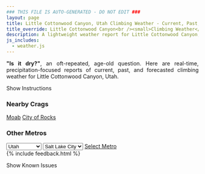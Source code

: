 ```yaml
---
### THIS FILE IS AUTO-GENERATED - DO NOT EDIT ###
layout: page
title: Little Cottonwood Canyon, Utah Climbing Weather - Current, Past, and Forecasted Report
title_override: Little Cottonwood Canyon<br /><small>Climbing Weather</small>
description: A lightweight weather report for Little Cottonwood Canyon, Utah. Optimized for slow internet connections.
js_includes:
  - weather.js
---
```


<section class="measure center lh-copy f5-ns f6 ph2 mv4" style="text-align: justify;">
<strong>"Is it dry?"</strong>, an oft-repeated, age-old question. Here are real-time,
precipitation-focused reports of current, past, and forecasted climbing weather for Little Cottonwood Canyon, Utah.
</section>

<p id="settings-toggle" class="mw5 b center tc hover-light-red black-70 pointer">Show Instructions</p>
<section id="settings" class="overflow-hidden" style="display:none;">
    <div class="mv2 ph2 center">
        <div class="fn f6 tc pv2">
            <p class="measure lh-copy center"><strong>Show/hide hourly forecasts</strong> by clicking the desired day.</p>
            <hr class="mw5 p0 mv2 o-60 b0 bt b--light-red light-red bg-light-red">
            <p class="measure lh-copy center"><strong>Current and Past conditions</strong> are measured by the nearest weather station. <strong>Forecast conditions</strong> are calculated and polled separately.</p>
            <hr class="mw5 p0 mv2 o-60 b0 bt b--light-red light-red bg-light-red">
            <p class="measure lh-copy center"><strong>Having issues?</strong> Try <a id="clear-cache" class="no-underline relative fancy-link light-red hover-light-red" href="#">clearing the local cache</a>.</p>
            <hr class="mw5 p0 mv2 o-60 b0 bt b--light-red light-red bg-light-red">
            <p class="measure lh-copy center">Weather data sourced from <a class="no-underline fancy-link relative light-red" target="_blank" href="https://www.weather.gov/documentation/services-web-api">weather.gov</a>.</p>
        </div>
    </div>
</section>
<section id="weather" data-crag="little-cottonwood-canyon-utah" class="mv4-ns mv3 ph2 center"></section>
<section id="nearby" class="tc lh-copy">
  <h3>Nearby Crags</h3>
<a class="nowrap no-underline fancy-link relative light-red mh3" href="/crags/moab-utah-weather.html">Moab</a>
<a class="nowrap no-underline fancy-link relative light-red mh3" href="/crags/city-of-rocks-idaho-weather.html">City of Rocks</a>
</section>
<section id="nearby" class="tc lh-copy">
  <h3>Other Metros</h3>
  <select class="ma1 bg-near-white pa2" id="stateSel">
    <option value="Texas">Texas</option>
    <option value="Washington">Washington</option>
    <option value="Colorado">Colorado</option>
    <option value="Tennessee">Tennessee</option>
    <option value="Utah" selected>Utah</option>
    <option value="California">California</option>
  </select>
  <select class="ma1 bg-near-white pa2" id="citySel">
    <option value="Salt Lake City" selected>Salt Lake City</option>
  </select>
  <a id="selectMetro" class="f6 link dim ph3 pv2 ma1 dib white bg-light-red" href="/crags/salt-lake-city-utah-weather.html">Select Metro</a>
  <script>
    var states = [];
    states["Texas"] = "Austin"
    states["Washington"] = "Seattle"
    states["Colorado"] = "Denver"
    states["Tennessee"] = "Nashville"
    states["Utah"] = "Salt Lake City"
    states["California"] = "San Francisco|Los Angeles"
  </script>
</section>
{% include feedback.html %}
<p id="issues-toggle" class="mw5 b center tc hover-light-red black-70 pointer">Show Known Issues</p>
<section id="issues" class="overflow-hidden tc f6">
</section>

<script>
  var weekly_SLC_102_165 = {"updated":"2022-04-12T08:17:42+00:00","units":"us","forecastGenerator":"BaselineForecastGenerator","generatedAt":"2022-04-12T08:39:46+00:00","updateTime":"2022-04-12T08:17:42+00:00","validTimes":"2022-04-12T02:00:00+00:00/P7DT2H","elevation":{"unitCode":"wmoUnit:m","value":1872.0816},"periods":[{"number":1,"name":"Overnight","startTime":"2022-04-12T02:00:00-06:00","endTime":"2022-04-12T06:00:00-06:00","isDaytime":false,"temperature":21,"temperatureUnit":"F","temperatureTrend":"rising","windSpeed":"17 mph","windDirection":"WNW","icon":"https://api.weather.gov/icons/land/night/snow,70?size=medium","shortForecast":"Light Snow Likely","detailedForecast":"Snow likely before 3am, then snow showers likely. Cloudy. Low around 21, with temperatures rising to around 23 overnight. West northwest wind around 17 mph. Chance of precipitation is 70%. New snow accumulation of 1 to 2 inches possible."},{"number":2,"name":"Tuesday","startTime":"2022-04-12T06:00:00-06:00","endTime":"2022-04-12T18:00:00-06:00","isDaytime":true,"temperature":32,"temperatureUnit":"F","temperatureTrend":"falling","windSpeed":"14 to 21 mph","windDirection":"W","icon":"https://api.weather.gov/icons/land/day/snow,70?size=medium","shortForecast":"Snow Showers Likely","detailedForecast":"Snow showers likely before 3pm, then snow showers likely and a slight chance of thunderstorms. Mostly cloudy. High near 32, with temperatures falling to around 30 in the afternoon. West wind 14 to 21 mph. Chance of precipitation is 70%. New snow accumulation of 1 to 3 inches possible."},{"number":3,"name":"Tuesday Night","startTime":"2022-04-12T18:00:00-06:00","endTime":"2022-04-13T06:00:00-06:00","isDaytime":false,"temperature":20,"temperatureUnit":"F","temperatureTrend":null,"windSpeed":"8 to 20 mph","windDirection":"W","icon":"https://api.weather.gov/icons/land/night/snow,50/snow,40?size=medium","shortForecast":"Chance Snow Showers","detailedForecast":"A chance of snow showers and a slight chance of thunderstorms. Mostly cloudy, with a low around 20. West wind 8 to 20 mph. Chance of precipitation is 50%. New snow accumulation of 1 to 2 inches possible."},{"number":4,"name":"Wednesday","startTime":"2022-04-13T06:00:00-06:00","endTime":"2022-04-13T18:00:00-06:00","isDaytime":true,"temperature":34,"temperatureUnit":"F","temperatureTrend":null,"windSpeed":"7 to 10 mph","windDirection":"WSW","icon":"https://api.weather.gov/icons/land/day/snow,50/snow,70?size=medium","shortForecast":"Snow Showers Likely","detailedForecast":"Snow showers likely. Mostly cloudy, with a high near 34. West southwest wind 7 to 10 mph. Chance of precipitation is 70%. New snow accumulation of less than half an inch possible."},{"number":5,"name":"Wednesday Night","startTime":"2022-04-13T18:00:00-06:00","endTime":"2022-04-14T06:00:00-06:00","isDaytime":false,"temperature":22,"temperatureUnit":"F","temperatureTrend":null,"windSpeed":"10 mph","windDirection":"SW","icon":"https://api.weather.gov/icons/land/night/snow,20/bkn?size=medium","shortForecast":"Slight Chance Snow Showers then Mostly Cloudy","detailedForecast":"A slight chance of snow showers before midnight. Mostly cloudy, with a low around 22. Southwest wind around 10 mph. Chance of precipitation is 20%."},{"number":6,"name":"Thursday","startTime":"2022-04-14T06:00:00-06:00","endTime":"2022-04-14T18:00:00-06:00","isDaytime":true,"temperature":45,"temperatureUnit":"F","temperatureTrend":null,"windSpeed":"13 mph","windDirection":"S","icon":"https://api.weather.gov/icons/land/day/snow,20/snow,30?size=medium","shortForecast":"Chance Snow Showers","detailedForecast":"A chance of snow showers. Mostly cloudy, with a high near 45. Chance of precipitation is 30%. Little or no snow accumulation expected."},{"number":7,"name":"Thursday Night","startTime":"2022-04-14T18:00:00-06:00","endTime":"2022-04-15T06:00:00-06:00","isDaytime":false,"temperature":33,"temperatureUnit":"F","temperatureTrend":null,"windSpeed":"10 mph","windDirection":"S","icon":"https://api.weather.gov/icons/land/night/snow,30?size=medium","shortForecast":"Chance Snow Showers","detailedForecast":"A chance of snow showers. Mostly cloudy, with a low around 33. Chance of precipitation is 30%. Little or no snow accumulation expected."},{"number":8,"name":"Friday","startTime":"2022-04-15T06:00:00-06:00","endTime":"2022-04-15T18:00:00-06:00","isDaytime":true,"temperature":51,"temperatureUnit":"F","temperatureTrend":null,"windSpeed":"10 mph","windDirection":"SW","icon":"https://api.weather.gov/icons/land/day/snow/bkn?size=medium","shortForecast":"Slight Chance Snow Showers then Partly Sunny","detailedForecast":"A slight chance of snow showers before noon. Partly sunny, with a high near 51."},{"number":9,"name":"Friday Night","startTime":"2022-04-15T18:00:00-06:00","endTime":"2022-04-16T06:00:00-06:00","isDaytime":false,"temperature":37,"temperatureUnit":"F","temperatureTrend":null,"windSpeed":"10 mph","windDirection":"E","icon":"https://api.weather.gov/icons/land/night/bkn?size=medium","shortForecast":"Mostly Cloudy","detailedForecast":"Mostly cloudy, with a low around 37."},{"number":10,"name":"Saturday","startTime":"2022-04-16T06:00:00-06:00","endTime":"2022-04-16T18:00:00-06:00","isDaytime":true,"temperature":58,"temperatureUnit":"F","temperatureTrend":null,"windSpeed":"10 to 15 mph","windDirection":"S","icon":"https://api.weather.gov/icons/land/day/snow?size=medium","shortForecast":"Chance Rain And Snow Showers","detailedForecast":"A chance of rain and snow showers. Partly sunny, with a high near 58."},{"number":11,"name":"Saturday Night","startTime":"2022-04-16T18:00:00-06:00","endTime":"2022-04-17T06:00:00-06:00","isDaytime":false,"temperature":35,"temperatureUnit":"F","temperatureTrend":null,"windSpeed":"16 mph","windDirection":"W","icon":"https://api.weather.gov/icons/land/night/rain_showers/snow?size=medium","shortForecast":"Chance Rain Showers then Chance Snow Showers","detailedForecast":"A chance of rain showers before 3am, then a chance of snow showers. Mostly cloudy, with a low around 35."},{"number":12,"name":"Sunday","startTime":"2022-04-17T06:00:00-06:00","endTime":"2022-04-17T18:00:00-06:00","isDaytime":true,"temperature":51,"temperatureUnit":"F","temperatureTrend":null,"windSpeed":"13 mph","windDirection":"NW","icon":"https://api.weather.gov/icons/land/day/snow/rain_showers?size=medium","shortForecast":"Slight Chance Snow Showers then Slight Chance Rain Showers","detailedForecast":"A slight chance of snow showers before noon, then a slight chance of rain showers. Mostly sunny, with a high near 51."},{"number":13,"name":"Sunday Night","startTime":"2022-04-17T18:00:00-06:00","endTime":"2022-04-18T06:00:00-06:00","isDaytime":false,"temperature":33,"temperatureUnit":"F","temperatureTrend":null,"windSpeed":"9 to 13 mph","windDirection":"N","icon":"https://api.weather.gov/icons/land/night/sct?size=medium","shortForecast":"Partly Cloudy","detailedForecast":"Partly cloudy, with a low around 33."},{"number":14,"name":"Monday","startTime":"2022-04-18T06:00:00-06:00","endTime":"2022-04-18T18:00:00-06:00","isDaytime":true,"temperature":57,"temperatureUnit":"F","temperatureTrend":null,"windSpeed":"9 mph","windDirection":"SSW","icon":"https://api.weather.gov/icons/land/day/few?size=medium","shortForecast":"Sunny","detailedForecast":"Sunny, with a high near 57."}]}
  var hourly_SLC_102_165 = {"@context":["https://geojson.org/geojson-ld/geojson-context.jsonld",{"@version":"1.1","wx":"https://api.weather.gov/ontology#","geo":"http://www.opengis.net/ont/geosparql#","unit":"http://codes.wmo.int/common/unit/","@vocab":"https://api.weather.gov/ontology#"}],"type":"Feature","geometry":{"type":"Polygon","coordinates":[[[-111.7980097,40.5728371],[-111.79443739999999,40.5510443],[-111.765784,40.5537528],[-111.7693503,40.575545899999995],[-111.7980097,40.5728371]]]},"properties":{"updated":"2022-04-12T08:17:42+00:00","units":"us","forecastGenerator":"HourlyForecastGenerator","generatedAt":"2022-04-12T08:39:47+00:00","updateTime":"2022-04-12T08:17:42+00:00","validTimes":"2022-04-12T02:00:00+00:00/P7DT2H","elevation":{"unitCode":"wmoUnit:m","value":1872.0816},"periods":[{"number":1,"name":"","startTime":"2022-04-12T02:00:00-06:00","endTime":"2022-04-12T03:00:00-06:00","isDaytime":false,"temperature":26,"temperatureUnit":"F","temperatureTrend":null,"windSpeed":"17 mph","windDirection":"WNW","icon":"https://api.weather.gov/icons/land/night/snow,70?size=small","shortForecast":"Light Snow Likely","detailedForecast":""},{"number":2,"name":"","startTime":"2022-04-12T03:00:00-06:00","endTime":"2022-04-12T04:00:00-06:00","isDaytime":false,"temperature":24,"temperatureUnit":"F","temperatureTrend":null,"windSpeed":"15 mph","windDirection":"WNW","icon":"https://api.weather.gov/icons/land/night/snow,70?size=small","shortForecast":"Snow Showers Likely","detailedForecast":""},{"number":3,"name":"","startTime":"2022-04-12T04:00:00-06:00","endTime":"2022-04-12T05:00:00-06:00","isDaytime":false,"temperature":24,"temperatureUnit":"F","temperatureTrend":null,"windSpeed":"15 mph","windDirection":"WNW","icon":"https://api.weather.gov/icons/land/night/snow,70?size=small","shortForecast":"Snow Showers Likely","detailedForecast":""},{"number":4,"name":"","startTime":"2022-04-12T05:00:00-06:00","endTime":"2022-04-12T06:00:00-06:00","isDaytime":false,"temperature":23,"temperatureUnit":"F","temperatureTrend":null,"windSpeed":"15 mph","windDirection":"WNW","icon":"https://api.weather.gov/icons/land/night/snow,70?size=small","shortForecast":"Snow Showers Likely","detailedForecast":""},{"number":5,"name":"","startTime":"2022-04-12T06:00:00-06:00","endTime":"2022-04-12T07:00:00-06:00","isDaytime":true,"temperature":23,"temperatureUnit":"F","temperatureTrend":null,"windSpeed":"14 mph","windDirection":"WSW","icon":"https://api.weather.gov/icons/land/day/snow,70?size=small","shortForecast":"Snow Showers Likely","detailedForecast":""},{"number":6,"name":"","startTime":"2022-04-12T07:00:00-06:00","endTime":"2022-04-12T08:00:00-06:00","isDaytime":true,"temperature":22,"temperatureUnit":"F","temperatureTrend":null,"windSpeed":"14 mph","windDirection":"WSW","icon":"https://api.weather.gov/icons/land/day/snow,70?size=small","shortForecast":"Snow Showers Likely","detailedForecast":""},{"number":7,"name":"","startTime":"2022-04-12T08:00:00-06:00","endTime":"2022-04-12T09:00:00-06:00","isDaytime":true,"temperature":23,"temperatureUnit":"F","temperatureTrend":null,"windSpeed":"14 mph","windDirection":"WSW","icon":"https://api.weather.gov/icons/land/day/snow,70?size=small","shortForecast":"Snow Showers Likely","detailedForecast":""},{"number":8,"name":"","startTime":"2022-04-12T09:00:00-06:00","endTime":"2022-04-12T10:00:00-06:00","isDaytime":true,"temperature":23,"temperatureUnit":"F","temperatureTrend":null,"windSpeed":"18 mph","windDirection":"W","icon":"https://api.weather.gov/icons/land/day/snow?size=small","shortForecast":"Snow Showers Likely","detailedForecast":""},{"number":9,"name":"","startTime":"2022-04-12T10:00:00-06:00","endTime":"2022-04-12T11:00:00-06:00","isDaytime":true,"temperature":23,"temperatureUnit":"F","temperatureTrend":null,"windSpeed":"18 mph","windDirection":"W","icon":"https://api.weather.gov/icons/land/day/snow?size=small","shortForecast":"Snow Showers Likely","detailedForecast":""},{"number":10,"name":"","startTime":"2022-04-12T11:00:00-06:00","endTime":"2022-04-12T12:00:00-06:00","isDaytime":true,"temperature":25,"temperatureUnit":"F","temperatureTrend":null,"windSpeed":"18 mph","windDirection":"W","icon":"https://api.weather.gov/icons/land/day/snow?size=small","shortForecast":"Snow Showers Likely","detailedForecast":""},{"number":11,"name":"","startTime":"2022-04-12T12:00:00-06:00","endTime":"2022-04-12T13:00:00-06:00","isDaytime":true,"temperature":27,"temperatureUnit":"F","temperatureTrend":null,"windSpeed":"18 mph","windDirection":"W","icon":"https://api.weather.gov/icons/land/day/snow?size=small","shortForecast":"Snow Showers Likely","detailedForecast":""},{"number":12,"name":"","startTime":"2022-04-12T13:00:00-06:00","endTime":"2022-04-12T14:00:00-06:00","isDaytime":true,"temperature":27,"temperatureUnit":"F","temperatureTrend":null,"windSpeed":"18 mph","windDirection":"W","icon":"https://api.weather.gov/icons/land/day/snow?size=small","shortForecast":"Snow Showers Likely","detailedForecast":""},{"number":13,"name":"","startTime":"2022-04-12T14:00:00-06:00","endTime":"2022-04-12T15:00:00-06:00","isDaytime":true,"temperature":28,"temperatureUnit":"F","temperatureTrend":null,"windSpeed":"18 mph","windDirection":"W","icon":"https://api.weather.gov/icons/land/day/snow?size=small","shortForecast":"Snow Showers Likely","detailedForecast":""},{"number":14,"name":"","startTime":"2022-04-12T15:00:00-06:00","endTime":"2022-04-12T16:00:00-06:00","isDaytime":true,"temperature":29,"temperatureUnit":"F","temperatureTrend":null,"windSpeed":"21 mph","windDirection":"WNW","icon":"https://api.weather.gov/icons/land/day/snow?size=small","shortForecast":"Snow Showers Likely","detailedForecast":""},{"number":15,"name":"","startTime":"2022-04-12T16:00:00-06:00","endTime":"2022-04-12T17:00:00-06:00","isDaytime":true,"temperature":29,"temperatureUnit":"F","temperatureTrend":null,"windSpeed":"21 mph","windDirection":"WNW","icon":"https://api.weather.gov/icons/land/day/snow?size=small","shortForecast":"Snow Showers Likely","detailedForecast":""},{"number":16,"name":"","startTime":"2022-04-12T17:00:00-06:00","endTime":"2022-04-12T18:00:00-06:00","isDaytime":true,"temperature":30,"temperatureUnit":"F","temperatureTrend":null,"windSpeed":"21 mph","windDirection":"WNW","icon":"https://api.weather.gov/icons/land/day/snow?size=small","shortForecast":"Snow Showers Likely","detailedForecast":""},{"number":17,"name":"","startTime":"2022-04-12T18:00:00-06:00","endTime":"2022-04-12T19:00:00-06:00","isDaytime":false,"temperature":29,"temperatureUnit":"F","temperatureTrend":null,"windSpeed":"20 mph","windDirection":"W","icon":"https://api.weather.gov/icons/land/night/snow?size=small","shortForecast":"Chance Snow Showers","detailedForecast":""},{"number":18,"name":"","startTime":"2022-04-12T19:00:00-06:00","endTime":"2022-04-12T20:00:00-06:00","isDaytime":false,"temperature":28,"temperatureUnit":"F","temperatureTrend":null,"windSpeed":"20 mph","windDirection":"W","icon":"https://api.weather.gov/icons/land/night/snow?size=small","shortForecast":"Chance Snow Showers","detailedForecast":""},{"number":19,"name":"","startTime":"2022-04-12T20:00:00-06:00","endTime":"2022-04-12T21:00:00-06:00","isDaytime":false,"temperature":26,"temperatureUnit":"F","temperatureTrend":null,"windSpeed":"20 mph","windDirection":"W","icon":"https://api.weather.gov/icons/land/night/snow?size=small","shortForecast":"Chance Snow Showers","detailedForecast":""},{"number":20,"name":"","startTime":"2022-04-12T21:00:00-06:00","endTime":"2022-04-12T22:00:00-06:00","isDaytime":false,"temperature":26,"temperatureUnit":"F","temperatureTrend":null,"windSpeed":"14 mph","windDirection":"WNW","icon":"https://api.weather.gov/icons/land/night/snow?size=small","shortForecast":"Chance Snow Showers","detailedForecast":""},{"number":21,"name":"","startTime":"2022-04-12T22:00:00-06:00","endTime":"2022-04-12T23:00:00-06:00","isDaytime":false,"temperature":24,"temperatureUnit":"F","temperatureTrend":null,"windSpeed":"14 mph","windDirection":"WNW","icon":"https://api.weather.gov/icons/land/night/snow?size=small","shortForecast":"Chance Snow Showers","detailedForecast":""},{"number":22,"name":"","startTime":"2022-04-12T23:00:00-06:00","endTime":"2022-04-13T00:00:00-06:00","isDaytime":false,"temperature":23,"temperatureUnit":"F","temperatureTrend":null,"windSpeed":"14 mph","windDirection":"WNW","icon":"https://api.weather.gov/icons/land/night/snow?size=small","shortForecast":"Chance Snow Showers","detailedForecast":""},{"number":23,"name":"","startTime":"2022-04-13T00:00:00-06:00","endTime":"2022-04-13T01:00:00-06:00","isDaytime":false,"temperature":25,"temperatureUnit":"F","temperatureTrend":null,"windSpeed":"13 mph","windDirection":"W","icon":"https://api.weather.gov/icons/land/night/snow?size=small","shortForecast":"Chance Snow Showers","detailedForecast":""},{"number":24,"name":"","startTime":"2022-04-13T01:00:00-06:00","endTime":"2022-04-13T02:00:00-06:00","isDaytime":false,"temperature":24,"temperatureUnit":"F","temperatureTrend":null,"windSpeed":"13 mph","windDirection":"W","icon":"https://api.weather.gov/icons/land/night/snow?size=small","shortForecast":"Chance Snow Showers","detailedForecast":""},{"number":25,"name":"","startTime":"2022-04-13T02:00:00-06:00","endTime":"2022-04-13T03:00:00-06:00","isDaytime":false,"temperature":23,"temperatureUnit":"F","temperatureTrend":null,"windSpeed":"13 mph","windDirection":"W","icon":"https://api.weather.gov/icons/land/night/snow?size=small","shortForecast":"Chance Snow Showers","detailedForecast":""},{"number":26,"name":"","startTime":"2022-04-13T03:00:00-06:00","endTime":"2022-04-13T04:00:00-06:00","isDaytime":false,"temperature":22,"temperatureUnit":"F","temperatureTrend":null,"windSpeed":"8 mph","windDirection":"SW","icon":"https://api.weather.gov/icons/land/night/snow?size=small","shortForecast":"Chance Snow Showers","detailedForecast":""},{"number":27,"name":"","startTime":"2022-04-13T04:00:00-06:00","endTime":"2022-04-13T05:00:00-06:00","isDaytime":false,"temperature":21,"temperatureUnit":"F","temperatureTrend":null,"windSpeed":"8 mph","windDirection":"SW","icon":"https://api.weather.gov/icons/land/night/snow?size=small","shortForecast":"Chance Snow Showers","detailedForecast":""},{"number":28,"name":"","startTime":"2022-04-13T05:00:00-06:00","endTime":"2022-04-13T06:00:00-06:00","isDaytime":false,"temperature":21,"temperatureUnit":"F","temperatureTrend":null,"windSpeed":"8 mph","windDirection":"SW","icon":"https://api.weather.gov/icons/land/night/snow?size=small","shortForecast":"Chance Snow Showers","detailedForecast":""},{"number":29,"name":"","startTime":"2022-04-13T06:00:00-06:00","endTime":"2022-04-13T07:00:00-06:00","isDaytime":true,"temperature":21,"temperatureUnit":"F","temperatureTrend":null,"windSpeed":"8 mph","windDirection":"SSW","icon":"https://api.weather.gov/icons/land/day/snow?size=small","shortForecast":"Chance Snow Showers","detailedForecast":""},{"number":30,"name":"","startTime":"2022-04-13T07:00:00-06:00","endTime":"2022-04-13T08:00:00-06:00","isDaytime":true,"temperature":22,"temperatureUnit":"F","temperatureTrend":null,"windSpeed":"8 mph","windDirection":"SSW","icon":"https://api.weather.gov/icons/land/day/snow?size=small","shortForecast":"Chance Snow Showers","detailedForecast":""},{"number":31,"name":"","startTime":"2022-04-13T08:00:00-06:00","endTime":"2022-04-13T09:00:00-06:00","isDaytime":true,"temperature":23,"temperatureUnit":"F","temperatureTrend":null,"windSpeed":"8 mph","windDirection":"SSW","icon":"https://api.weather.gov/icons/land/day/snow?size=small","shortForecast":"Chance Snow Showers","detailedForecast":""},{"number":32,"name":"","startTime":"2022-04-13T09:00:00-06:00","endTime":"2022-04-13T10:00:00-06:00","isDaytime":true,"temperature":24,"temperatureUnit":"F","temperatureTrend":null,"windSpeed":"7 mph","windDirection":"SW","icon":"https://api.weather.gov/icons/land/day/snow?size=small","shortForecast":"Chance Snow Showers","detailedForecast":""},{"number":33,"name":"","startTime":"2022-04-13T10:00:00-06:00","endTime":"2022-04-13T11:00:00-06:00","isDaytime":true,"temperature":26,"temperatureUnit":"F","temperatureTrend":null,"windSpeed":"7 mph","windDirection":"SW","icon":"https://api.weather.gov/icons/land/day/snow?size=small","shortForecast":"Chance Snow Showers","detailedForecast":""},{"number":34,"name":"","startTime":"2022-04-13T11:00:00-06:00","endTime":"2022-04-13T12:00:00-06:00","isDaytime":true,"temperature":27,"temperatureUnit":"F","temperatureTrend":null,"windSpeed":"7 mph","windDirection":"SW","icon":"https://api.weather.gov/icons/land/day/snow?size=small","shortForecast":"Chance Snow Showers","detailedForecast":""},{"number":35,"name":"","startTime":"2022-04-13T12:00:00-06:00","endTime":"2022-04-13T13:00:00-06:00","isDaytime":true,"temperature":29,"temperatureUnit":"F","temperatureTrend":null,"windSpeed":"10 mph","windDirection":"W","icon":"https://api.weather.gov/icons/land/day/snow?size=small","shortForecast":"Snow Showers Likely","detailedForecast":""},{"number":36,"name":"","startTime":"2022-04-13T13:00:00-06:00","endTime":"2022-04-13T14:00:00-06:00","isDaytime":true,"temperature":31,"temperatureUnit":"F","temperatureTrend":null,"windSpeed":"10 mph","windDirection":"W","icon":"https://api.weather.gov/icons/land/day/snow?size=small","shortForecast":"Snow Showers Likely","detailedForecast":""},{"number":37,"name":"","startTime":"2022-04-13T14:00:00-06:00","endTime":"2022-04-13T15:00:00-06:00","isDaytime":true,"temperature":32,"temperatureUnit":"F","temperatureTrend":null,"windSpeed":"10 mph","windDirection":"W","icon":"https://api.weather.gov/icons/land/day/snow?size=small","shortForecast":"Snow Showers Likely","detailedForecast":""},{"number":38,"name":"","startTime":"2022-04-13T15:00:00-06:00","endTime":"2022-04-13T16:00:00-06:00","isDaytime":true,"temperature":33,"temperatureUnit":"F","temperatureTrend":null,"windSpeed":"10 mph","windDirection":"W","icon":"https://api.weather.gov/icons/land/day/snow?size=small","shortForecast":"Snow Showers Likely","detailedForecast":""},{"number":39,"name":"","startTime":"2022-04-13T16:00:00-06:00","endTime":"2022-04-13T17:00:00-06:00","isDaytime":true,"temperature":34,"temperatureUnit":"F","temperatureTrend":null,"windSpeed":"10 mph","windDirection":"W","icon":"https://api.weather.gov/icons/land/day/snow?size=small","shortForecast":"Snow Showers Likely","detailedForecast":""},{"number":40,"name":"","startTime":"2022-04-13T17:00:00-06:00","endTime":"2022-04-13T18:00:00-06:00","isDaytime":true,"temperature":34,"temperatureUnit":"F","temperatureTrend":null,"windSpeed":"10 mph","windDirection":"W","icon":"https://api.weather.gov/icons/land/day/snow?size=small","shortForecast":"Snow Showers Likely","detailedForecast":""},{"number":41,"name":"","startTime":"2022-04-13T18:00:00-06:00","endTime":"2022-04-13T19:00:00-06:00","isDaytime":false,"temperature":33,"temperatureUnit":"F","temperatureTrend":null,"windSpeed":"10 mph","windDirection":"W","icon":"https://api.weather.gov/icons/land/night/snow?size=small","shortForecast":"Slight Chance Snow Showers","detailedForecast":""},{"number":42,"name":"","startTime":"2022-04-13T19:00:00-06:00","endTime":"2022-04-13T20:00:00-06:00","isDaytime":false,"temperature":31,"temperatureUnit":"F","temperatureTrend":null,"windSpeed":"10 mph","windDirection":"W","icon":"https://api.weather.gov/icons/land/night/snow?size=small","shortForecast":"Slight Chance Snow Showers","detailedForecast":""},{"number":43,"name":"","startTime":"2022-04-13T20:00:00-06:00","endTime":"2022-04-13T21:00:00-06:00","isDaytime":false,"temperature":29,"temperatureUnit":"F","temperatureTrend":null,"windSpeed":"10 mph","windDirection":"W","icon":"https://api.weather.gov/icons/land/night/snow?size=small","shortForecast":"Slight Chance Snow Showers","detailedForecast":""},{"number":44,"name":"","startTime":"2022-04-13T21:00:00-06:00","endTime":"2022-04-13T22:00:00-06:00","isDaytime":false,"temperature":28,"temperatureUnit":"F","temperatureTrend":null,"windSpeed":"8 mph","windDirection":"WSW","icon":"https://api.weather.gov/icons/land/night/snow?size=small","shortForecast":"Slight Chance Snow Showers","detailedForecast":""},{"number":45,"name":"","startTime":"2022-04-13T22:00:00-06:00","endTime":"2022-04-13T23:00:00-06:00","isDaytime":false,"temperature":27,"temperatureUnit":"F","temperatureTrend":null,"windSpeed":"8 mph","windDirection":"WSW","icon":"https://api.weather.gov/icons/land/night/snow?size=small","shortForecast":"Slight Chance Snow Showers","detailedForecast":""},{"number":46,"name":"","startTime":"2022-04-13T23:00:00-06:00","endTime":"2022-04-14T00:00:00-06:00","isDaytime":false,"temperature":27,"temperatureUnit":"F","temperatureTrend":null,"windSpeed":"8 mph","windDirection":"WSW","icon":"https://api.weather.gov/icons/land/night/snow?size=small","shortForecast":"Slight Chance Snow Showers","detailedForecast":""},{"number":47,"name":"","startTime":"2022-04-14T00:00:00-06:00","endTime":"2022-04-14T01:00:00-06:00","isDaytime":false,"temperature":26,"temperatureUnit":"F","temperatureTrend":null,"windSpeed":"10 mph","windDirection":"S","icon":"https://api.weather.gov/icons/land/night/sct?size=small","shortForecast":"Partly Cloudy","detailedForecast":""},{"number":48,"name":"","startTime":"2022-04-14T01:00:00-06:00","endTime":"2022-04-14T02:00:00-06:00","isDaytime":false,"temperature":26,"temperatureUnit":"F","temperatureTrend":null,"windSpeed":"10 mph","windDirection":"S","icon":"https://api.weather.gov/icons/land/night/sct?size=small","shortForecast":"Partly Cloudy","detailedForecast":""},{"number":49,"name":"","startTime":"2022-04-14T02:00:00-06:00","endTime":"2022-04-14T03:00:00-06:00","isDaytime":false,"temperature":25,"temperatureUnit":"F","temperatureTrend":null,"windSpeed":"10 mph","windDirection":"S","icon":"https://api.weather.gov/icons/land/night/sct?size=small","shortForecast":"Partly Cloudy","detailedForecast":""},{"number":50,"name":"","startTime":"2022-04-14T03:00:00-06:00","endTime":"2022-04-14T04:00:00-06:00","isDaytime":false,"temperature":25,"temperatureUnit":"F","temperatureTrend":null,"windSpeed":"10 mph","windDirection":"SSE","icon":"https://api.weather.gov/icons/land/night/bkn?size=small","shortForecast":"Mostly Cloudy","detailedForecast":""},{"number":51,"name":"","startTime":"2022-04-14T04:00:00-06:00","endTime":"2022-04-14T05:00:00-06:00","isDaytime":false,"temperature":25,"temperatureUnit":"F","temperatureTrend":null,"windSpeed":"10 mph","windDirection":"SSE","icon":"https://api.weather.gov/icons/land/night/bkn?size=small","shortForecast":"Mostly Cloudy","detailedForecast":""},{"number":52,"name":"","startTime":"2022-04-14T05:00:00-06:00","endTime":"2022-04-14T06:00:00-06:00","isDaytime":false,"temperature":25,"temperatureUnit":"F","temperatureTrend":null,"windSpeed":"10 mph","windDirection":"SSE","icon":"https://api.weather.gov/icons/land/night/bkn?size=small","shortForecast":"Mostly Cloudy","detailedForecast":""},{"number":53,"name":"","startTime":"2022-04-14T06:00:00-06:00","endTime":"2022-04-14T07:00:00-06:00","isDaytime":true,"temperature":26,"temperatureUnit":"F","temperatureTrend":null,"windSpeed":"10 mph","windDirection":"S","icon":"https://api.weather.gov/icons/land/day/snow?size=small","shortForecast":"Slight Chance Snow Showers","detailedForecast":""},{"number":54,"name":"","startTime":"2022-04-14T07:00:00-06:00","endTime":"2022-04-14T08:00:00-06:00","isDaytime":true,"temperature":27,"temperatureUnit":"F","temperatureTrend":null,"windSpeed":"10 mph","windDirection":"S","icon":"https://api.weather.gov/icons/land/day/snow?size=small","shortForecast":"Slight Chance Snow Showers","detailedForecast":""},{"number":55,"name":"","startTime":"2022-04-14T08:00:00-06:00","endTime":"2022-04-14T09:00:00-06:00","isDaytime":true,"temperature":28,"temperatureUnit":"F","temperatureTrend":null,"windSpeed":"10 mph","windDirection":"S","icon":"https://api.weather.gov/icons/land/day/snow?size=small","shortForecast":"Slight Chance Snow Showers","detailedForecast":""},{"number":56,"name":"","startTime":"2022-04-14T09:00:00-06:00","endTime":"2022-04-14T10:00:00-06:00","isDaytime":true,"temperature":29,"temperatureUnit":"F","temperatureTrend":null,"windSpeed":"12 mph","windDirection":"S","icon":"https://api.weather.gov/icons/land/day/snow?size=small","shortForecast":"Slight Chance Snow Showers","detailedForecast":""},{"number":57,"name":"","startTime":"2022-04-14T10:00:00-06:00","endTime":"2022-04-14T11:00:00-06:00","isDaytime":true,"temperature":32,"temperatureUnit":"F","temperatureTrend":null,"windSpeed":"12 mph","windDirection":"S","icon":"https://api.weather.gov/icons/land/day/snow?size=small","shortForecast":"Slight Chance Snow Showers","detailedForecast":""},{"number":58,"name":"","startTime":"2022-04-14T11:00:00-06:00","endTime":"2022-04-14T12:00:00-06:00","isDaytime":true,"temperature":35,"temperatureUnit":"F","temperatureTrend":null,"windSpeed":"12 mph","windDirection":"S","icon":"https://api.weather.gov/icons/land/day/snow?size=small","shortForecast":"Slight Chance Snow Showers","detailedForecast":""},{"number":59,"name":"","startTime":"2022-04-14T12:00:00-06:00","endTime":"2022-04-14T13:00:00-06:00","isDaytime":true,"temperature":38,"temperatureUnit":"F","temperatureTrend":null,"windSpeed":"13 mph","windDirection":"SSW","icon":"https://api.weather.gov/icons/land/day/snow?size=small","shortForecast":"Chance Snow Showers","detailedForecast":""},{"number":60,"name":"","startTime":"2022-04-14T13:00:00-06:00","endTime":"2022-04-14T14:00:00-06:00","isDaytime":true,"temperature":39,"temperatureUnit":"F","temperatureTrend":null,"windSpeed":"13 mph","windDirection":"SSW","icon":"https://api.weather.gov/icons/land/day/snow?size=small","shortForecast":"Chance Snow Showers","detailedForecast":""},{"number":61,"name":"","startTime":"2022-04-14T14:00:00-06:00","endTime":"2022-04-14T15:00:00-06:00","isDaytime":true,"temperature":41,"temperatureUnit":"F","temperatureTrend":null,"windSpeed":"13 mph","windDirection":"SSW","icon":"https://api.weather.gov/icons/land/day/snow?size=small","shortForecast":"Chance Snow Showers","detailedForecast":""},{"number":62,"name":"","startTime":"2022-04-14T15:00:00-06:00","endTime":"2022-04-14T16:00:00-06:00","isDaytime":true,"temperature":42,"temperatureUnit":"F","temperatureTrend":null,"windSpeed":"12 mph","windDirection":"SSW","icon":"https://api.weather.gov/icons/land/day/snow?size=small","shortForecast":"Chance Snow Showers","detailedForecast":""},{"number":63,"name":"","startTime":"2022-04-14T16:00:00-06:00","endTime":"2022-04-14T17:00:00-06:00","isDaytime":true,"temperature":43,"temperatureUnit":"F","temperatureTrend":null,"windSpeed":"12 mph","windDirection":"SSW","icon":"https://api.weather.gov/icons/land/day/snow?size=small","shortForecast":"Chance Snow Showers","detailedForecast":""},{"number":64,"name":"","startTime":"2022-04-14T17:00:00-06:00","endTime":"2022-04-14T18:00:00-06:00","isDaytime":true,"temperature":43,"temperatureUnit":"F","temperatureTrend":null,"windSpeed":"12 mph","windDirection":"SSW","icon":"https://api.weather.gov/icons/land/day/snow?size=small","shortForecast":"Chance Snow Showers","detailedForecast":""},{"number":65,"name":"","startTime":"2022-04-14T18:00:00-06:00","endTime":"2022-04-14T19:00:00-06:00","isDaytime":false,"temperature":43,"temperatureUnit":"F","temperatureTrend":null,"windSpeed":"10 mph","windDirection":"SW","icon":"https://api.weather.gov/icons/land/night/snow?size=small","shortForecast":"Chance Snow Showers","detailedForecast":""},{"number":66,"name":"","startTime":"2022-04-14T19:00:00-06:00","endTime":"2022-04-14T20:00:00-06:00","isDaytime":false,"temperature":41,"temperatureUnit":"F","temperatureTrend":null,"windSpeed":"10 mph","windDirection":"SW","icon":"https://api.weather.gov/icons/land/night/snow?size=small","shortForecast":"Chance Snow Showers","detailedForecast":""},{"number":67,"name":"","startTime":"2022-04-14T20:00:00-06:00","endTime":"2022-04-14T21:00:00-06:00","isDaytime":false,"temperature":39,"temperatureUnit":"F","temperatureTrend":null,"windSpeed":"10 mph","windDirection":"SW","icon":"https://api.weather.gov/icons/land/night/snow?size=small","shortForecast":"Chance Snow Showers","detailedForecast":""},{"number":68,"name":"","startTime":"2022-04-14T21:00:00-06:00","endTime":"2022-04-14T22:00:00-06:00","isDaytime":false,"temperature":37,"temperatureUnit":"F","temperatureTrend":null,"windSpeed":"9 mph","windDirection":"SSE","icon":"https://api.weather.gov/icons/land/night/snow?size=small","shortForecast":"Chance Snow Showers","detailedForecast":""},{"number":69,"name":"","startTime":"2022-04-14T22:00:00-06:00","endTime":"2022-04-14T23:00:00-06:00","isDaytime":false,"temperature":37,"temperatureUnit":"F","temperatureTrend":null,"windSpeed":"9 mph","windDirection":"SSE","icon":"https://api.weather.gov/icons/land/night/snow?size=small","shortForecast":"Chance Snow Showers","detailedForecast":""},{"number":70,"name":"","startTime":"2022-04-14T23:00:00-06:00","endTime":"2022-04-15T00:00:00-06:00","isDaytime":false,"temperature":37,"temperatureUnit":"F","temperatureTrend":null,"windSpeed":"9 mph","windDirection":"SSE","icon":"https://api.weather.gov/icons/land/night/snow?size=small","shortForecast":"Chance Snow Showers","detailedForecast":""},{"number":71,"name":"","startTime":"2022-04-15T00:00:00-06:00","endTime":"2022-04-15T01:00:00-06:00","isDaytime":false,"temperature":38,"temperatureUnit":"F","temperatureTrend":null,"windSpeed":"9 mph","windDirection":"SSE","icon":"https://api.weather.gov/icons/land/night/snow?size=small","shortForecast":"Chance Snow Showers","detailedForecast":""},{"number":72,"name":"","startTime":"2022-04-15T01:00:00-06:00","endTime":"2022-04-15T02:00:00-06:00","isDaytime":false,"temperature":38,"temperatureUnit":"F","temperatureTrend":null,"windSpeed":"9 mph","windDirection":"SSE","icon":"https://api.weather.gov/icons/land/night/snow?size=small","shortForecast":"Chance Snow Showers","detailedForecast":""},{"number":73,"name":"","startTime":"2022-04-15T02:00:00-06:00","endTime":"2022-04-15T03:00:00-06:00","isDaytime":false,"temperature":37,"temperatureUnit":"F","temperatureTrend":null,"windSpeed":"9 mph","windDirection":"SSE","icon":"https://api.weather.gov/icons/land/night/snow?size=small","shortForecast":"Chance Snow Showers","detailedForecast":""},{"number":74,"name":"","startTime":"2022-04-15T03:00:00-06:00","endTime":"2022-04-15T04:00:00-06:00","isDaytime":false,"temperature":37,"temperatureUnit":"F","temperatureTrend":null,"windSpeed":"9 mph","windDirection":"S","icon":"https://api.weather.gov/icons/land/night/snow?size=small","shortForecast":"Chance Snow Showers","detailedForecast":""},{"number":75,"name":"","startTime":"2022-04-15T04:00:00-06:00","endTime":"2022-04-15T05:00:00-06:00","isDaytime":false,"temperature":37,"temperatureUnit":"F","temperatureTrend":null,"windSpeed":"9 mph","windDirection":"S","icon":"https://api.weather.gov/icons/land/night/snow?size=small","shortForecast":"Chance Snow Showers","detailedForecast":""},{"number":76,"name":"","startTime":"2022-04-15T05:00:00-06:00","endTime":"2022-04-15T06:00:00-06:00","isDaytime":false,"temperature":36,"temperatureUnit":"F","temperatureTrend":null,"windSpeed":"9 mph","windDirection":"S","icon":"https://api.weather.gov/icons/land/night/snow?size=small","shortForecast":"Chance Snow Showers","detailedForecast":""},{"number":77,"name":"","startTime":"2022-04-15T06:00:00-06:00","endTime":"2022-04-15T07:00:00-06:00","isDaytime":true,"temperature":36,"temperatureUnit":"F","temperatureTrend":null,"windSpeed":"9 mph","windDirection":"S","icon":"https://api.weather.gov/icons/land/day/snow?size=small","shortForecast":"Slight Chance Snow Showers","detailedForecast":""},{"number":78,"name":"","startTime":"2022-04-15T07:00:00-06:00","endTime":"2022-04-15T08:00:00-06:00","isDaytime":true,"temperature":36,"temperatureUnit":"F","temperatureTrend":null,"windSpeed":"9 mph","windDirection":"S","icon":"https://api.weather.gov/icons/land/day/snow?size=small","shortForecast":"Slight Chance Snow Showers","detailedForecast":""},{"number":79,"name":"","startTime":"2022-04-15T08:00:00-06:00","endTime":"2022-04-15T09:00:00-06:00","isDaytime":true,"temperature":36,"temperatureUnit":"F","temperatureTrend":null,"windSpeed":"9 mph","windDirection":"S","icon":"https://api.weather.gov/icons/land/day/snow?size=small","shortForecast":"Slight Chance Snow Showers","detailedForecast":""},{"number":80,"name":"","startTime":"2022-04-15T09:00:00-06:00","endTime":"2022-04-15T10:00:00-06:00","isDaytime":true,"temperature":37,"temperatureUnit":"F","temperatureTrend":null,"windSpeed":"9 mph","windDirection":"SW","icon":"https://api.weather.gov/icons/land/day/snow?size=small","shortForecast":"Slight Chance Snow Showers","detailedForecast":""},{"number":81,"name":"","startTime":"2022-04-15T10:00:00-06:00","endTime":"2022-04-15T11:00:00-06:00","isDaytime":true,"temperature":40,"temperatureUnit":"F","temperatureTrend":null,"windSpeed":"9 mph","windDirection":"SW","icon":"https://api.weather.gov/icons/land/day/snow?size=small","shortForecast":"Slight Chance Snow Showers","detailedForecast":""},{"number":82,"name":"","startTime":"2022-04-15T11:00:00-06:00","endTime":"2022-04-15T12:00:00-06:00","isDaytime":true,"temperature":43,"temperatureUnit":"F","temperatureTrend":null,"windSpeed":"9 mph","windDirection":"SW","icon":"https://api.weather.gov/icons/land/day/snow?size=small","shortForecast":"Slight Chance Snow Showers","detailedForecast":""},{"number":83,"name":"","startTime":"2022-04-15T12:00:00-06:00","endTime":"2022-04-15T13:00:00-06:00","isDaytime":true,"temperature":45,"temperatureUnit":"F","temperatureTrend":null,"windSpeed":"10 mph","windDirection":"SW","icon":"https://api.weather.gov/icons/land/day/bkn?size=small","shortForecast":"Partly Sunny","detailedForecast":""},{"number":84,"name":"","startTime":"2022-04-15T13:00:00-06:00","endTime":"2022-04-15T14:00:00-06:00","isDaytime":true,"temperature":47,"temperatureUnit":"F","temperatureTrend":null,"windSpeed":"10 mph","windDirection":"SW","icon":"https://api.weather.gov/icons/land/day/bkn?size=small","shortForecast":"Partly Sunny","detailedForecast":""},{"number":85,"name":"","startTime":"2022-04-15T14:00:00-06:00","endTime":"2022-04-15T15:00:00-06:00","isDaytime":true,"temperature":49,"temperatureUnit":"F","temperatureTrend":null,"windSpeed":"10 mph","windDirection":"SW","icon":"https://api.weather.gov/icons/land/day/bkn?size=small","shortForecast":"Partly Sunny","detailedForecast":""},{"number":86,"name":"","startTime":"2022-04-15T15:00:00-06:00","endTime":"2022-04-15T16:00:00-06:00","isDaytime":true,"temperature":50,"temperatureUnit":"F","temperatureTrend":null,"windSpeed":"9 mph","windDirection":"W","icon":"https://api.weather.gov/icons/land/day/bkn?size=small","shortForecast":"Partly Sunny","detailedForecast":""},{"number":87,"name":"","startTime":"2022-04-15T16:00:00-06:00","endTime":"2022-04-15T17:00:00-06:00","isDaytime":true,"temperature":51,"temperatureUnit":"F","temperatureTrend":null,"windSpeed":"9 mph","windDirection":"W","icon":"https://api.weather.gov/icons/land/day/bkn?size=small","shortForecast":"Partly Sunny","detailedForecast":""},{"number":88,"name":"","startTime":"2022-04-15T17:00:00-06:00","endTime":"2022-04-15T18:00:00-06:00","isDaytime":true,"temperature":51,"temperatureUnit":"F","temperatureTrend":null,"windSpeed":"9 mph","windDirection":"W","icon":"https://api.weather.gov/icons/land/day/bkn?size=small","shortForecast":"Partly Sunny","detailedForecast":""},{"number":89,"name":"","startTime":"2022-04-15T18:00:00-06:00","endTime":"2022-04-15T19:00:00-06:00","isDaytime":false,"temperature":51,"temperatureUnit":"F","temperatureTrend":null,"windSpeed":"9 mph","windDirection":"WNW","icon":"https://api.weather.gov/icons/land/night/bkn?size=small","shortForecast":"Mostly Cloudy","detailedForecast":""},{"number":90,"name":"","startTime":"2022-04-15T19:00:00-06:00","endTime":"2022-04-15T20:00:00-06:00","isDaytime":false,"temperature":49,"temperatureUnit":"F","temperatureTrend":null,"windSpeed":"9 mph","windDirection":"WNW","icon":"https://api.weather.gov/icons/land/night/bkn?size=small","shortForecast":"Mostly Cloudy","detailedForecast":""},{"number":91,"name":"","startTime":"2022-04-15T20:00:00-06:00","endTime":"2022-04-15T21:00:00-06:00","isDaytime":false,"temperature":46,"temperatureUnit":"F","temperatureTrend":null,"windSpeed":"9 mph","windDirection":"WNW","icon":"https://api.weather.gov/icons/land/night/bkn?size=small","shortForecast":"Mostly Cloudy","detailedForecast":""},{"number":92,"name":"","startTime":"2022-04-15T21:00:00-06:00","endTime":"2022-04-15T22:00:00-06:00","isDaytime":false,"temperature":43,"temperatureUnit":"F","temperatureTrend":null,"windSpeed":"9 mph","windDirection":"ENE","icon":"https://api.weather.gov/icons/land/night/bkn?size=small","shortForecast":"Mostly Cloudy","detailedForecast":""},{"number":93,"name":"","startTime":"2022-04-15T22:00:00-06:00","endTime":"2022-04-15T23:00:00-06:00","isDaytime":false,"temperature":42,"temperatureUnit":"F","temperatureTrend":null,"windSpeed":"9 mph","windDirection":"ENE","icon":"https://api.weather.gov/icons/land/night/bkn?size=small","shortForecast":"Mostly Cloudy","detailedForecast":""},{"number":94,"name":"","startTime":"2022-04-15T23:00:00-06:00","endTime":"2022-04-16T00:00:00-06:00","isDaytime":false,"temperature":41,"temperatureUnit":"F","temperatureTrend":null,"windSpeed":"9 mph","windDirection":"ENE","icon":"https://api.weather.gov/icons/land/night/bkn?size=small","shortForecast":"Mostly Cloudy","detailedForecast":""},{"number":95,"name":"","startTime":"2022-04-16T00:00:00-06:00","endTime":"2022-04-16T01:00:00-06:00","isDaytime":false,"temperature":41,"temperatureUnit":"F","temperatureTrend":null,"windSpeed":"10 mph","windDirection":"E","icon":"https://api.weather.gov/icons/land/night/bkn?size=small","shortForecast":"Mostly Cloudy","detailedForecast":""},{"number":96,"name":"","startTime":"2022-04-16T01:00:00-06:00","endTime":"2022-04-16T02:00:00-06:00","isDaytime":false,"temperature":41,"temperatureUnit":"F","temperatureTrend":null,"windSpeed":"10 mph","windDirection":"E","icon":"https://api.weather.gov/icons/land/night/bkn?size=small","shortForecast":"Mostly Cloudy","detailedForecast":""},{"number":97,"name":"","startTime":"2022-04-16T02:00:00-06:00","endTime":"2022-04-16T03:00:00-06:00","isDaytime":false,"temperature":42,"temperatureUnit":"F","temperatureTrend":null,"windSpeed":"10 mph","windDirection":"E","icon":"https://api.weather.gov/icons/land/night/bkn?size=small","shortForecast":"Mostly Cloudy","detailedForecast":""},{"number":98,"name":"","startTime":"2022-04-16T03:00:00-06:00","endTime":"2022-04-16T04:00:00-06:00","isDaytime":false,"temperature":42,"temperatureUnit":"F","temperatureTrend":null,"windSpeed":"10 mph","windDirection":"SE","icon":"https://api.weather.gov/icons/land/night/bkn?size=small","shortForecast":"Mostly Cloudy","detailedForecast":""},{"number":99,"name":"","startTime":"2022-04-16T04:00:00-06:00","endTime":"2022-04-16T05:00:00-06:00","isDaytime":false,"temperature":41,"temperatureUnit":"F","temperatureTrend":null,"windSpeed":"10 mph","windDirection":"SE","icon":"https://api.weather.gov/icons/land/night/bkn?size=small","shortForecast":"Mostly Cloudy","detailedForecast":""},{"number":100,"name":"","startTime":"2022-04-16T05:00:00-06:00","endTime":"2022-04-16T06:00:00-06:00","isDaytime":false,"temperature":40,"temperatureUnit":"F","temperatureTrend":null,"windSpeed":"10 mph","windDirection":"SE","icon":"https://api.weather.gov/icons/land/night/bkn?size=small","shortForecast":"Mostly Cloudy","detailedForecast":""},{"number":101,"name":"","startTime":"2022-04-16T06:00:00-06:00","endTime":"2022-04-16T07:00:00-06:00","isDaytime":true,"temperature":40,"temperatureUnit":"F","temperatureTrend":null,"windSpeed":"10 mph","windDirection":"SSE","icon":"https://api.weather.gov/icons/land/day/snow?size=small","shortForecast":"Chance Rain And Snow Showers","detailedForecast":""},{"number":102,"name":"","startTime":"2022-04-16T07:00:00-06:00","endTime":"2022-04-16T08:00:00-06:00","isDaytime":true,"temperature":40,"temperatureUnit":"F","temperatureTrend":null,"windSpeed":"10 mph","windDirection":"SSE","icon":"https://api.weather.gov/icons/land/day/snow?size=small","shortForecast":"Chance Rain And Snow Showers","detailedForecast":""},{"number":103,"name":"","startTime":"2022-04-16T08:00:00-06:00","endTime":"2022-04-16T09:00:00-06:00","isDaytime":true,"temperature":41,"temperatureUnit":"F","temperatureTrend":null,"windSpeed":"10 mph","windDirection":"SSE","icon":"https://api.weather.gov/icons/land/day/snow?size=small","shortForecast":"Chance Rain And Snow Showers","detailedForecast":""},{"number":104,"name":"","startTime":"2022-04-16T09:00:00-06:00","endTime":"2022-04-16T10:00:00-06:00","isDaytime":true,"temperature":43,"temperatureUnit":"F","temperatureTrend":null,"windSpeed":"12 mph","windDirection":"S","icon":"https://api.weather.gov/icons/land/day/rain_showers?size=small","shortForecast":"Chance Rain Showers","detailedForecast":""},{"number":105,"name":"","startTime":"2022-04-16T10:00:00-06:00","endTime":"2022-04-16T11:00:00-06:00","isDaytime":true,"temperature":45,"temperatureUnit":"F","temperatureTrend":null,"windSpeed":"12 mph","windDirection":"S","icon":"https://api.weather.gov/icons/land/day/rain_showers?size=small","shortForecast":"Chance Rain Showers","detailedForecast":""},{"number":106,"name":"","startTime":"2022-04-16T11:00:00-06:00","endTime":"2022-04-16T12:00:00-06:00","isDaytime":true,"temperature":49,"temperatureUnit":"F","temperatureTrend":null,"windSpeed":"12 mph","windDirection":"S","icon":"https://api.weather.gov/icons/land/day/rain_showers?size=small","shortForecast":"Chance Rain Showers","detailedForecast":""},{"number":107,"name":"","startTime":"2022-04-16T12:00:00-06:00","endTime":"2022-04-16T13:00:00-06:00","isDaytime":true,"temperature":51,"temperatureUnit":"F","temperatureTrend":null,"windSpeed":"13 mph","windDirection":"SSW","icon":"https://api.weather.gov/icons/land/day/rain_showers?size=small","shortForecast":"Chance Rain Showers","detailedForecast":""},{"number":108,"name":"","startTime":"2022-04-16T13:00:00-06:00","endTime":"2022-04-16T14:00:00-06:00","isDaytime":true,"temperature":53,"temperatureUnit":"F","temperatureTrend":null,"windSpeed":"13 mph","windDirection":"SSW","icon":"https://api.weather.gov/icons/land/day/rain_showers?size=small","shortForecast":"Chance Rain Showers","detailedForecast":""},{"number":109,"name":"","startTime":"2022-04-16T14:00:00-06:00","endTime":"2022-04-16T15:00:00-06:00","isDaytime":true,"temperature":55,"temperatureUnit":"F","temperatureTrend":null,"windSpeed":"13 mph","windDirection":"SSW","icon":"https://api.weather.gov/icons/land/day/rain_showers?size=small","shortForecast":"Chance Rain Showers","detailedForecast":""},{"number":110,"name":"","startTime":"2022-04-16T15:00:00-06:00","endTime":"2022-04-16T16:00:00-06:00","isDaytime":true,"temperature":55,"temperatureUnit":"F","temperatureTrend":null,"windSpeed":"15 mph","windDirection":"SW","icon":"https://api.weather.gov/icons/land/day/rain_showers?size=small","shortForecast":"Chance Rain Showers","detailedForecast":""},{"number":111,"name":"","startTime":"2022-04-16T16:00:00-06:00","endTime":"2022-04-16T17:00:00-06:00","isDaytime":true,"temperature":55,"temperatureUnit":"F","temperatureTrend":null,"windSpeed":"15 mph","windDirection":"SW","icon":"https://api.weather.gov/icons/land/day/rain_showers?size=small","shortForecast":"Chance Rain Showers","detailedForecast":""},{"number":112,"name":"","startTime":"2022-04-16T17:00:00-06:00","endTime":"2022-04-16T18:00:00-06:00","isDaytime":true,"temperature":54,"temperatureUnit":"F","temperatureTrend":null,"windSpeed":"15 mph","windDirection":"SW","icon":"https://api.weather.gov/icons/land/day/rain_showers?size=small","shortForecast":"Chance Rain Showers","detailedForecast":""},{"number":113,"name":"","startTime":"2022-04-16T18:00:00-06:00","endTime":"2022-04-16T19:00:00-06:00","isDaytime":false,"temperature":53,"temperatureUnit":"F","temperatureTrend":null,"windSpeed":"15 mph","windDirection":"WSW","icon":"https://api.weather.gov/icons/land/night/rain_showers?size=small","shortForecast":"Chance Rain Showers","detailedForecast":""},{"number":114,"name":"","startTime":"2022-04-16T19:00:00-06:00","endTime":"2022-04-16T20:00:00-06:00","isDaytime":false,"temperature":50,"temperatureUnit":"F","temperatureTrend":null,"windSpeed":"15 mph","windDirection":"WSW","icon":"https://api.weather.gov/icons/land/night/rain_showers?size=small","shortForecast":"Chance Rain Showers","detailedForecast":""},{"number":115,"name":"","startTime":"2022-04-16T20:00:00-06:00","endTime":"2022-04-16T21:00:00-06:00","isDaytime":false,"temperature":48,"temperatureUnit":"F","temperatureTrend":null,"windSpeed":"15 mph","windDirection":"WSW","icon":"https://api.weather.gov/icons/land/night/rain_showers?size=small","shortForecast":"Chance Rain Showers","detailedForecast":""},{"number":116,"name":"","startTime":"2022-04-16T21:00:00-06:00","endTime":"2022-04-16T22:00:00-06:00","isDaytime":false,"temperature":46,"temperatureUnit":"F","temperatureTrend":null,"windSpeed":"16 mph","windDirection":"WNW","icon":"https://api.weather.gov/icons/land/night/rain_showers?size=small","shortForecast":"Chance Rain Showers","detailedForecast":""},{"number":117,"name":"","startTime":"2022-04-16T22:00:00-06:00","endTime":"2022-04-16T23:00:00-06:00","isDaytime":false,"temperature":45,"temperatureUnit":"F","temperatureTrend":null,"windSpeed":"16 mph","windDirection":"WNW","icon":"https://api.weather.gov/icons/land/night/rain_showers?size=small","shortForecast":"Chance Rain Showers","detailedForecast":""},{"number":118,"name":"","startTime":"2022-04-16T23:00:00-06:00","endTime":"2022-04-17T00:00:00-06:00","isDaytime":false,"temperature":45,"temperatureUnit":"F","temperatureTrend":null,"windSpeed":"16 mph","windDirection":"WNW","icon":"https://api.weather.gov/icons/land/night/rain_showers?size=small","shortForecast":"Chance Rain Showers","detailedForecast":""},{"number":119,"name":"","startTime":"2022-04-17T00:00:00-06:00","endTime":"2022-04-17T01:00:00-06:00","isDaytime":false,"temperature":45,"temperatureUnit":"F","temperatureTrend":null,"windSpeed":"14 mph","windDirection":"W","icon":"https://api.weather.gov/icons/land/night/rain_showers?size=small","shortForecast":"Chance Rain Showers","detailedForecast":""},{"number":120,"name":"","startTime":"2022-04-17T01:00:00-06:00","endTime":"2022-04-17T02:00:00-06:00","isDaytime":false,"temperature":44,"temperatureUnit":"F","temperatureTrend":null,"windSpeed":"14 mph","windDirection":"W","icon":"https://api.weather.gov/icons/land/night/rain_showers?size=small","shortForecast":"Chance Rain Showers","detailedForecast":""},{"number":121,"name":"","startTime":"2022-04-17T02:00:00-06:00","endTime":"2022-04-17T03:00:00-06:00","isDaytime":false,"temperature":42,"temperatureUnit":"F","temperatureTrend":null,"windSpeed":"14 mph","windDirection":"W","icon":"https://api.weather.gov/icons/land/night/rain_showers?size=small","shortForecast":"Chance Rain Showers","detailedForecast":""},{"number":122,"name":"","startTime":"2022-04-17T03:00:00-06:00","endTime":"2022-04-17T04:00:00-06:00","isDaytime":false,"temperature":40,"temperatureUnit":"F","temperatureTrend":null,"windSpeed":"14 mph","windDirection":"W","icon":"https://api.weather.gov/icons/land/night/snow?size=small","shortForecast":"Chance Snow Showers","detailedForecast":""},{"number":123,"name":"","startTime":"2022-04-17T04:00:00-06:00","endTime":"2022-04-17T05:00:00-06:00","isDaytime":false,"temperature":39,"temperatureUnit":"F","temperatureTrend":null,"windSpeed":"14 mph","windDirection":"W","icon":"https://api.weather.gov/icons/land/night/snow?size=small","shortForecast":"Chance Snow Showers","detailedForecast":""},{"number":124,"name":"","startTime":"2022-04-17T05:00:00-06:00","endTime":"2022-04-17T06:00:00-06:00","isDaytime":false,"temperature":38,"temperatureUnit":"F","temperatureTrend":null,"windSpeed":"14 mph","windDirection":"W","icon":"https://api.weather.gov/icons/land/night/snow?size=small","shortForecast":"Chance Snow Showers","detailedForecast":""},{"number":125,"name":"","startTime":"2022-04-17T06:00:00-06:00","endTime":"2022-04-17T07:00:00-06:00","isDaytime":true,"temperature":37,"temperatureUnit":"F","temperatureTrend":null,"windSpeed":"13 mph","windDirection":"NW","icon":"https://api.weather.gov/icons/land/day/snow?size=small","shortForecast":"Slight Chance Snow Showers","detailedForecast":""},{"number":126,"name":"","startTime":"2022-04-17T07:00:00-06:00","endTime":"2022-04-17T08:00:00-06:00","isDaytime":true,"temperature":37,"temperatureUnit":"F","temperatureTrend":null,"windSpeed":"13 mph","windDirection":"NW","icon":"https://api.weather.gov/icons/land/day/snow?size=small","shortForecast":"Slight Chance Snow Showers","detailedForecast":""},{"number":127,"name":"","startTime":"2022-04-17T08:00:00-06:00","endTime":"2022-04-17T09:00:00-06:00","isDaytime":true,"temperature":37,"temperatureUnit":"F","temperatureTrend":null,"windSpeed":"13 mph","windDirection":"NW","icon":"https://api.weather.gov/icons/land/day/snow?size=small","shortForecast":"Slight Chance Snow Showers","detailedForecast":""},{"number":128,"name":"","startTime":"2022-04-17T09:00:00-06:00","endTime":"2022-04-17T10:00:00-06:00","isDaytime":true,"temperature":39,"temperatureUnit":"F","temperatureTrend":null,"windSpeed":"10 mph","windDirection":"WNW","icon":"https://api.weather.gov/icons/land/day/snow?size=small","shortForecast":"Slight Chance Snow Showers","detailedForecast":""},{"number":129,"name":"","startTime":"2022-04-17T10:00:00-06:00","endTime":"2022-04-17T11:00:00-06:00","isDaytime":true,"temperature":41,"temperatureUnit":"F","temperatureTrend":null,"windSpeed":"10 mph","windDirection":"WNW","icon":"https://api.weather.gov/icons/land/day/snow?size=small","shortForecast":"Slight Chance Snow Showers","detailedForecast":""},{"number":130,"name":"","startTime":"2022-04-17T11:00:00-06:00","endTime":"2022-04-17T12:00:00-06:00","isDaytime":true,"temperature":43,"temperatureUnit":"F","temperatureTrend":null,"windSpeed":"10 mph","windDirection":"WNW","icon":"https://api.weather.gov/icons/land/day/snow?size=small","shortForecast":"Slight Chance Snow Showers","detailedForecast":""},{"number":131,"name":"","startTime":"2022-04-17T12:00:00-06:00","endTime":"2022-04-17T13:00:00-06:00","isDaytime":true,"temperature":45,"temperatureUnit":"F","temperatureTrend":null,"windSpeed":"13 mph","windDirection":"WNW","icon":"https://api.weather.gov/icons/land/day/rain_showers?size=small","shortForecast":"Slight Chance Rain Showers","detailedForecast":""},{"number":132,"name":"","startTime":"2022-04-17T13:00:00-06:00","endTime":"2022-04-17T14:00:00-06:00","isDaytime":true,"temperature":47,"temperatureUnit":"F","temperatureTrend":null,"windSpeed":"13 mph","windDirection":"WNW","icon":"https://api.weather.gov/icons/land/day/rain_showers?size=small","shortForecast":"Slight Chance Rain Showers","detailedForecast":""},{"number":133,"name":"","startTime":"2022-04-17T14:00:00-06:00","endTime":"2022-04-17T15:00:00-06:00","isDaytime":true,"temperature":48,"temperatureUnit":"F","temperatureTrend":null,"windSpeed":"13 mph","windDirection":"WNW","icon":"https://api.weather.gov/icons/land/day/rain_showers?size=small","shortForecast":"Slight Chance Rain Showers","detailedForecast":""},{"number":134,"name":"","startTime":"2022-04-17T15:00:00-06:00","endTime":"2022-04-17T16:00:00-06:00","isDaytime":true,"temperature":49,"temperatureUnit":"F","temperatureTrend":null,"windSpeed":"12 mph","windDirection":"NW","icon":"https://api.weather.gov/icons/land/day/rain_showers?size=small","shortForecast":"Slight Chance Rain Showers","detailedForecast":""},{"number":135,"name":"","startTime":"2022-04-17T16:00:00-06:00","endTime":"2022-04-17T17:00:00-06:00","isDaytime":true,"temperature":51,"temperatureUnit":"F","temperatureTrend":null,"windSpeed":"12 mph","windDirection":"NW","icon":"https://api.weather.gov/icons/land/day/rain_showers?size=small","shortForecast":"Slight Chance Rain Showers","detailedForecast":""},{"number":136,"name":"","startTime":"2022-04-17T17:00:00-06:00","endTime":"2022-04-17T18:00:00-06:00","isDaytime":true,"temperature":51,"temperatureUnit":"F","temperatureTrend":null,"windSpeed":"12 mph","windDirection":"NW","icon":"https://api.weather.gov/icons/land/day/rain_showers?size=small","shortForecast":"Slight Chance Rain Showers","detailedForecast":""},{"number":137,"name":"","startTime":"2022-04-17T18:00:00-06:00","endTime":"2022-04-17T19:00:00-06:00","isDaytime":false,"temperature":51,"temperatureUnit":"F","temperatureTrend":null,"windSpeed":"13 mph","windDirection":"NNW","icon":"https://api.weather.gov/icons/land/night/sct?size=small","shortForecast":"Partly Cloudy","detailedForecast":""},{"number":138,"name":"","startTime":"2022-04-17T19:00:00-06:00","endTime":"2022-04-17T20:00:00-06:00","isDaytime":false,"temperature":49,"temperatureUnit":"F","temperatureTrend":null,"windSpeed":"13 mph","windDirection":"NNW","icon":"https://api.weather.gov/icons/land/night/sct?size=small","shortForecast":"Partly Cloudy","detailedForecast":""},{"number":139,"name":"","startTime":"2022-04-17T20:00:00-06:00","endTime":"2022-04-17T21:00:00-06:00","isDaytime":false,"temperature":46,"temperatureUnit":"F","temperatureTrend":null,"windSpeed":"13 mph","windDirection":"NNW","icon":"https://api.weather.gov/icons/land/night/sct?size=small","shortForecast":"Partly Cloudy","detailedForecast":""},{"number":140,"name":"","startTime":"2022-04-17T21:00:00-06:00","endTime":"2022-04-17T22:00:00-06:00","isDaytime":false,"temperature":43,"temperatureUnit":"F","temperatureTrend":null,"windSpeed":"12 mph","windDirection":"N","icon":"https://api.weather.gov/icons/land/night/sct?size=small","shortForecast":"Partly Cloudy","detailedForecast":""},{"number":141,"name":"","startTime":"2022-04-17T22:00:00-06:00","endTime":"2022-04-17T23:00:00-06:00","isDaytime":false,"temperature":41,"temperatureUnit":"F","temperatureTrend":null,"windSpeed":"12 mph","windDirection":"N","icon":"https://api.weather.gov/icons/land/night/sct?size=small","shortForecast":"Partly Cloudy","detailedForecast":""},{"number":142,"name":"","startTime":"2022-04-17T23:00:00-06:00","endTime":"2022-04-18T00:00:00-06:00","isDaytime":false,"temperature":40,"temperatureUnit":"F","temperatureTrend":null,"windSpeed":"12 mph","windDirection":"N","icon":"https://api.weather.gov/icons/land/night/sct?size=small","shortForecast":"Partly Cloudy","detailedForecast":""},{"number":143,"name":"","startTime":"2022-04-18T00:00:00-06:00","endTime":"2022-04-18T01:00:00-06:00","isDaytime":false,"temperature":39,"temperatureUnit":"F","temperatureTrend":null,"windSpeed":"10 mph","windDirection":"NNE","icon":"https://api.weather.gov/icons/land/night/few?size=small","shortForecast":"Mostly Clear","detailedForecast":""},{"number":144,"name":"","startTime":"2022-04-18T01:00:00-06:00","endTime":"2022-04-18T02:00:00-06:00","isDaytime":false,"temperature":39,"temperatureUnit":"F","temperatureTrend":null,"windSpeed":"10 mph","windDirection":"NNE","icon":"https://api.weather.gov/icons/land/night/few?size=small","shortForecast":"Mostly Clear","detailedForecast":""},{"number":145,"name":"","startTime":"2022-04-18T02:00:00-06:00","endTime":"2022-04-18T03:00:00-06:00","isDaytime":false,"temperature":38,"temperatureUnit":"F","temperatureTrend":null,"windSpeed":"10 mph","windDirection":"NNE","icon":"https://api.weather.gov/icons/land/night/few?size=small","shortForecast":"Mostly Clear","detailedForecast":""},{"number":146,"name":"","startTime":"2022-04-18T03:00:00-06:00","endTime":"2022-04-18T04:00:00-06:00","isDaytime":false,"temperature":37,"temperatureUnit":"F","temperatureTrend":null,"windSpeed":"9 mph","windDirection":"ENE","icon":"https://api.weather.gov/icons/land/night/few?size=small","shortForecast":"Mostly Clear","detailedForecast":""},{"number":147,"name":"","startTime":"2022-04-18T04:00:00-06:00","endTime":"2022-04-18T05:00:00-06:00","isDaytime":false,"temperature":36,"temperatureUnit":"F","temperatureTrend":null,"windSpeed":"9 mph","windDirection":"ENE","icon":"https://api.weather.gov/icons/land/night/few?size=small","shortForecast":"Mostly Clear","detailedForecast":""},{"number":148,"name":"","startTime":"2022-04-18T05:00:00-06:00","endTime":"2022-04-18T06:00:00-06:00","isDaytime":false,"temperature":35,"temperatureUnit":"F","temperatureTrend":null,"windSpeed":"9 mph","windDirection":"ENE","icon":"https://api.weather.gov/icons/land/night/few?size=small","shortForecast":"Mostly Clear","detailedForecast":""},{"number":149,"name":"","startTime":"2022-04-18T06:00:00-06:00","endTime":"2022-04-18T07:00:00-06:00","isDaytime":true,"temperature":35,"temperatureUnit":"F","temperatureTrend":null,"windSpeed":"8 mph","windDirection":"E","icon":"https://api.weather.gov/icons/land/day/few?size=small","shortForecast":"Sunny","detailedForecast":""},{"number":150,"name":"","startTime":"2022-04-18T07:00:00-06:00","endTime":"2022-04-18T08:00:00-06:00","isDaytime":true,"temperature":36,"temperatureUnit":"F","temperatureTrend":null,"windSpeed":"8 mph","windDirection":"E","icon":"https://api.weather.gov/icons/land/day/few?size=small","shortForecast":"Sunny","detailedForecast":""},{"number":151,"name":"","startTime":"2022-04-18T08:00:00-06:00","endTime":"2022-04-18T09:00:00-06:00","isDaytime":true,"temperature":38,"temperatureUnit":"F","temperatureTrend":null,"windSpeed":"8 mph","windDirection":"E","icon":"https://api.weather.gov/icons/land/day/few?size=small","shortForecast":"Sunny","detailedForecast":""},{"number":152,"name":"","startTime":"2022-04-18T09:00:00-06:00","endTime":"2022-04-18T10:00:00-06:00","isDaytime":true,"temperature":41,"temperatureUnit":"F","temperatureTrend":null,"windSpeed":"7 mph","windDirection":"SSE","icon":"https://api.weather.gov/icons/land/day/few?size=small","shortForecast":"Sunny","detailedForecast":""},{"number":153,"name":"","startTime":"2022-04-18T10:00:00-06:00","endTime":"2022-04-18T11:00:00-06:00","isDaytime":true,"temperature":44,"temperatureUnit":"F","temperatureTrend":null,"windSpeed":"7 mph","windDirection":"SSE","icon":"https://api.weather.gov/icons/land/day/few?size=small","shortForecast":"Sunny","detailedForecast":""},{"number":154,"name":"","startTime":"2022-04-18T11:00:00-06:00","endTime":"2022-04-18T12:00:00-06:00","isDaytime":true,"temperature":47,"temperatureUnit":"F","temperatureTrend":null,"windSpeed":"7 mph","windDirection":"SSE","icon":"https://api.weather.gov/icons/land/day/few?size=small","shortForecast":"Sunny","detailedForecast":""},{"number":155,"name":"","startTime":"2022-04-18T12:00:00-06:00","endTime":"2022-04-18T13:00:00-06:00","isDaytime":true,"temperature":50,"temperatureUnit":"F","temperatureTrend":null,"windSpeed":"8 mph","windDirection":"WSW","icon":"https://api.weather.gov/icons/land/day/few?size=small","shortForecast":"Sunny","detailedForecast":""},{"number":156,"name":"","startTime":"2022-04-18T13:00:00-06:00","endTime":"2022-04-18T14:00:00-06:00","isDaytime":true,"temperature":52,"temperatureUnit":"F","temperatureTrend":null,"windSpeed":"8 mph","windDirection":"WSW","icon":"https://api.weather.gov/icons/land/day/few?size=small","shortForecast":"Sunny","detailedForecast":""}]}}
  var crags_config = [
  {
    "name": "Little Cottonwood Canyon",
    "note": "Primarily quartz monzonite (white granite, essentially)",
    "mountainProject": "https://www.mountainproject.com/area/105739277/little-cottonwood-canyon",
    "station": "KSLC",
    "office": "SLC/102,165",
    "coordinates": [
      -111.775,
      40.5727
    ]
  }
]</script>
